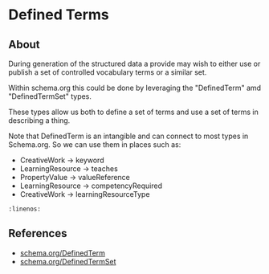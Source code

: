 # Defined Terms

## About

During generation of the structured data a provide may wish to 
either use or publish a set of controlled vocabulary terms or 
a similar set.  

Within schema.org this could be done by leveraging the "DefinedTerm" 
amd "DefinedTermSet" types.  

These types allow us both to define a set of terms and 
use a set of terms in describing a thing.

Note that DefinedTerm is an intangible and can connect to most 
types in Schema.org.  So we can use them in places such as:

* CreativeWork -> keyword
* LearningResource -> teaches
* PropertyValue -> valueReference
* LearningResource -> competencyRequired
* CreativeWork -> learningResourceType


```{literalinclude} ./graphs/term.json
:linenos:
```


## References

* [schema.org/DefinedTerm](https://schema.org/DefinedTerm)
* [schema.org/DefinedTermSet](https://schema.org/DefinedTermSet)